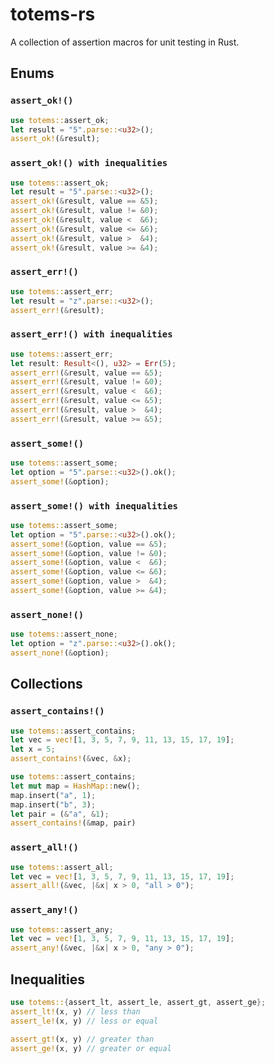 # totems-rs
A collection of assertion macros for unit testing in Rust.  

## Enums

### `assert_ok!()`

```rust
use totems::assert_ok;
let result = "5".parse::<u32>();
assert_ok!(&result);
```

### `assert_ok!() with inequalities`

```rust
use totems::assert_ok;
let result = "5".parse::<u32>();
assert_ok!(&result, value == &5);
assert_ok!(&result, value != &0);
assert_ok!(&result, value <  &6);
assert_ok!(&result, value <= &6);
assert_ok!(&result, value >  &4);
assert_ok!(&result, value >= &4);
```

### `assert_err!()`

```rust
use totems::assert_err;
let result = "z".parse::<u32>();
assert_err!(&result);
```

### `assert_err!() with inequalities`

```rust
use totems::assert_err;
let result: Result<(), u32> = Err(5);
assert_err!(&result, value == &5);
assert_err!(&result, value != &0);
assert_err!(&result, value <  &6);
assert_err!(&result, value <= &5);
assert_err!(&result, value >  &4);
assert_err!(&result, value >= &5);
```

### `assert_some!()`

```rust
use totems::assert_some;
let option = "5".parse::<u32>().ok();
assert_some!(&option);
```

### `assert_some!() with inequalities`

```rust
use totems::assert_some;
let option = "5".parse::<u32>().ok();
assert_some!(&option, value == &5);
assert_some!(&option, value != &0);
assert_some!(&option, value <  &6);
assert_some!(&option, value <= &6);
assert_some!(&option, value >  &4);
assert_some!(&option, value >= &4);
```

### `assert_none!()`

```rust
use totems::assert_none;
let option = "z".parse::<u32>().ok();
assert_none!(&option);
```

## Collections

### `assert_contains!()`

```rust
use totems::assert_contains;
let vec = vec![1, 3, 5, 7, 9, 11, 13, 15, 17, 19];
let x = 5;
assert_contains!(&vec, &x);
```

```rust
use totems::assert_contains;
let mut map = HashMap::new();
map.insert("a", 1);
map.insert("b", 3);
let pair = (&"a", &1);
assert_contains!(&map, pair)
```

### `assert_all!()`

```rust
use totems::assert_all;
let vec = vec![1, 3, 5, 7, 9, 11, 13, 15, 17, 19];
assert_all!(&vec, |&x| x > 0, "all > 0");
```

### `assert_any!()`

```rust
use totems::assert_any;
let vec = vec![1, 3, 5, 7, 9, 11, 13, 15, 17, 19];
assert_any!(&vec, |&x| x > 0, "any > 0");
```

## Inequalities

```rust
use totems::{assert_lt, assert_le, assert_gt, assert_ge};
assert_lt!(x, y) // less than
assert_le!(x, y) // less or equal

assert_gt!(x, y) // greater than
assert_ge!(x, y) // greater or equal
```
